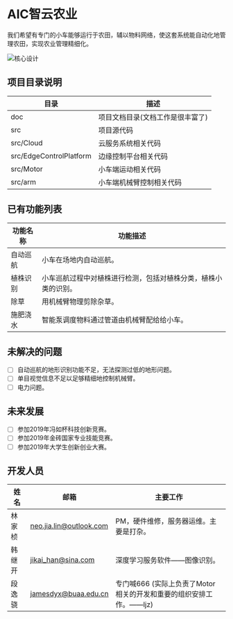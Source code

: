 # AIC智云农业
我们希望有专门的小车能够运行于农田，辅以物料网络，使这套系统能自动化地管理农田，实现农业管理精细化。

![核心设计](https://github.com/sebuaa2019/Team101/blob/master/media/%E6%A0%B8%E5%BF%83%E8%AE%BE%E8%AE%A1.png)

## 项目目录说明
| 目录 | 描述 |
| --- | --- |
| doc | 项目文档目录(文档工作是很丰富了) |
| src | 项目源代码 |
| src/Cloud | 云服务系统相关代码 |
| src/EdgeControlPlatform | 边缘控制平台相关代码 |
| src/Motor | 小车端运动相关代码 |
| src/arm | 小车端机械臂控制相关代码 |

## 已有功能列表
| 功能名称 | 功能描述 |
| --- | --- |
| 自动巡航 | 小车在场地内自动巡航。|
| 植株识别 | 小车巡航过程中对植株进行检测，包括对植株分类，植株小类的识别。|
| 除草 | 用机械臂物理剪除杂草。|
| 施肥浇水 | 智能泵调度物料通过管道由机械臂配给给小车。|

## 未解决的问题
 - [ ] 自动巡航的地形识别功能不足，无法探测过低的地形问题。
 - [ ] 单目视觉信息不足以足够精细地控制机械臂。
 - [ ] 电力问题。
 
## 未来发展
 - [ ] 参加2019年冯如杯科技创新竞赛。
 - [ ] 参加2019年金砖国家专业技能竞赛。
 - [ ] 参加2019年大学生创新创业大赛。
 
## 开发人员
| 姓名 | 邮箱 | 主要工作 | 
| --- | --- | --- |
| 林家桢 | neo.jia.lin@outlook.com | PM，硬件维修，服务器运维。主要是打杂。 |
| 韩继开 | jikai_han@sina.com | 深度学习服务软件——图像识别。 |
| 段逸骁 | jamesdyx@buaa.edu.cn | 专门喊666 (实际上负责了Motor相关的开发和重要的组织安排工作。——ljz)|
